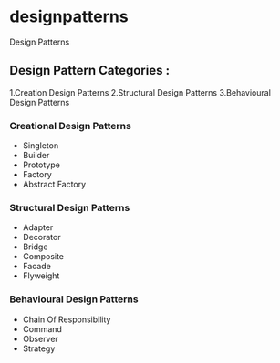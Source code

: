# designpatterns
Design Patterns 

## Design Pattern Categories :
  1.Creation Design Patterns
  2.Structural Design Patterns
  3.Behavioural Design Patterns
  
 ### Creational Design Patterns
  - Singleton
  - Builder
  - Prototype
  - Factory
  - Abstract Factory
  
 ### Structural Design Patterns
  - Adapter
  - Decorator
  - Bridge
  - Composite
  - Facade
  - Flyweight
  
 ### Behavioural Design Patterns
  - Chain Of Responsibility
  - Command
  - Observer
  - Strategy

